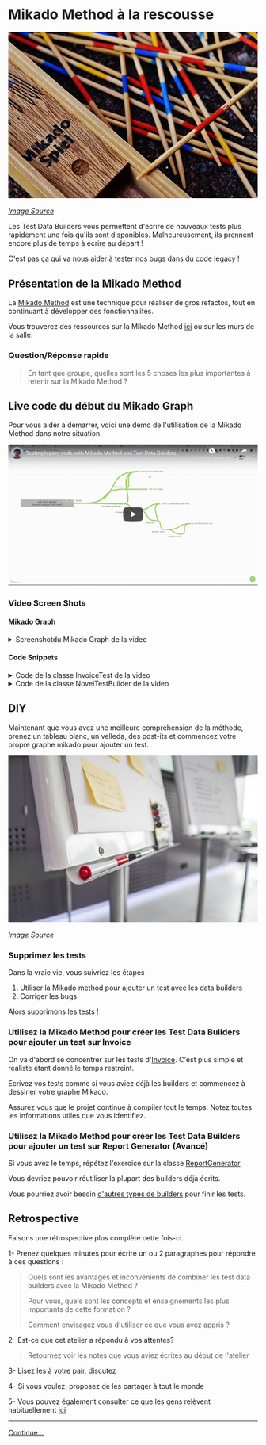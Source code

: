 # Mikado Method à la rescousse

![Mikado game sticks](../docs/images/mikado-sticks.jpg)

*[Image Source](https://pixabay.com/photos/mikado-play-puzzle-skill-colorful-1743593/)*

Les Test Data Builders vous permettent d'écrire de nouveaux tests plus rapidement une fois qu'ils sont disponibles.
Malheureusement, ils prennent encore plus de temps à écrire au départ !

C'est pas ça qui va nous aider à tester nos bugs dans du code legacy ! 

## Présentation de la  Mikado Method

La [Mikado Method](../docs/references/The_Mikado_Method.md) est une technique pour
réaliser de gros refactos, tout en continuant à développer des fonctionnalités.

Vous trouverez des ressources sur la Mikado Method 
[ici](../docs/references/The_Mikado_Method.md) ou sur les murs de la salle.

### Question/Réponse rapide

> En tant que groupe, quelles sont les 5 choses les plus importantes à retenir sur la Mikado Method ?

## Live code du début du Mikado Graph

Pour vous aider à démarrer, voici une démo de l'utilisation de la Mikado Method dans notre situation.

[![Video du début de la solution, en anglais](../docs/images/Testing%20legacy%20code%20with%20Mikado%20Method%20and%20Test%20Data%20Builders%20-%20YouTube.jpg)](https://www.youtube.com/watch?v=2wIb8kdxay4&feature=youtu.be)

### Video Screen Shots 

#### Mikado Graph

<details>
  <summary  markdown='span'>
  Screenshotdu Mikado Graph de la video
  </summary>
  <img src="../docs/images/MIkdaoScreenCapture.PNG" alt="Mikado Graph" />
</details>

#### Code Snippets 

<details>
  <summary markdown='span'>
  Code de la classe InvoiceTest de la video
  </summary>  

##### C#

  ```csharp
  using Xunit;
  using Application.Purchase;

  namespace Application.Tests
  {
      public class InvoiceTest
      {
          [Fact]
          public void Applies_Tax_Rules_When_Computing_Total_Amount()
          {
              Invoice oneNovelUsaInvoice = AnInvoice()
                  .From(USA)
                  .With(
                      APurchasedBook().Of(ANovel().Costing(2.99)))
                  .Build();

              Assert.Equal(2.99 * 1.15  *0.98, oneNovelUsaInvoice.ComputeTotalAmount());
          }
      }
  }
  ```

</details>


<details>
  <summary markdown='span'>
  Code de la classe NovelTestBuilder de la video
  </summary>

##### C#
  ```csharp
  using System.Collections.Generic;
  using Application.Domain.Book;
  using Application.Domain.Country;

  namespace Application.Tests
  {
      public class NovelTestBuilder
      {
          private double _price = 3.99;

          public NovelTestBuilder Costing(double price)
          {
              _price = price;
              return this;
          }

          public Novel Build()
          {
              return new Novel("Grapes with Wrath", _price, null, Language.English, new List<Genre>());
          }
      }
  }
  ```
  
</details>  

## DIY

Maintenant que vous avez une meilleure compréhension de la méthode, prenez un tableau blanc, un velleda, des post-its et
commencez votre propre graphe mikado pour ajouter un test.

![Photo of a whiteboard, markers and post-its, the material needed to draw a Mikado Method](../docs/images/workshop-material.jpg)

*[Image Source](https://pixabay.com/photos/workshop-pens-post-it-note-2209239/)*

### Supprimez les tests

Dans la vraie vie, vous suivriez les étapes

1. Utiliser la Mikado method pour ajouter un test avec les data builders
2. Corriger les bugs

Alors supprimons les tests !

### Utilisez la Mikado Method pour créer les Test Data Builders pour ajouter un test sur Invoice

On va d'abord se concentrer sur les tests d'[Invoice](../Application/Purchase/Invoice.cs).
C'est plus simple et réaliste étant donné le temps restreint.

Ecrivez vos tests comme si vous aviez déjà les builders et commencez à dessiner votre graphe Mikado.

Assurez vous que le projet continue à compiler tout le temps. Notez toutes les informations utiles que vous identifiez.

### Utilisez la Mikado Method pour créer les Test Data Builders pour ajouter un test sur Report Generator (Avancé)

Si vous avez le temps, répétez l'exercice sur la classe 
[ReportGenerator](../Application/Report/ReportGenerator.cs)

Vous devriez pouvoir réutiliser la plupart des builders déjà écrits.

Vous pourriez avoir besoin 
[d'autres types de builders](../docs/references/Test_Data_Builders.md) pour finir les tests.

## Retrospective

Faisons une rétrospective plus complète cette fois-ci.

1- Prenez quelques minutes pour écrire un ou 2 paragraphes pour répondre à ces questions :

> Quels sont les avantages et inconvénients de combiner les test data builders avec la Mikado Method ?
>
> Pour vous, quels sont les concepts et enseignements les plus importants de cette formation ?
> 
> Comment envisagez vous d'utiliser ce que vous avez appris ?

2- Est-ce que cet atelier a répondu à vos attentes?
> Retournez voir les notes que vous aviez écrites au début de l'atelier   

3- Lisez les à votre pair, discutez

4- Si vous voulez, proposez de les partager à tout le monde

5- Vous pouvez également consulter ce que les gens relèvent habituellement 
[ici](./Animation_Guide.md)

----
[Continue...](./5_Conclusion.md)
